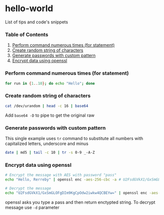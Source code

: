 # hello-world
List of tips and code's snippets

### Table of Contents
1. [Perform command numerous times (for statement)](#multitimes)
2. [Create random string of characters](#randomstring)
3. [Generate passwords with custom pattern](#custompasswords)
4. [Encrypt data using openssl](#openssl1)

### Perform command numerous times (for statement) <a name="multitimes"></a>
```bash
for run in {1..10}; do echo "Hello"; done
```

### Create random string of characters <a name="randomstring"></a>
```bash
cat /dev/urandom | head -c 16 | base64
```
Add `base64 -D` to pipe to get the original raw

### Generate passwords with custom pattern <a name="custompasswords"></a>
This single example uses `tr` command to substitute all numbers with capitalized letters, underscore and minus
```bash
date | md5 | tail -c 10 | tr -s 0-9 _-A-Z
```
### Encrypt data using openssl <a name="openssl1"></a>
```bash
# Encrypt the message with AES with password "pass"
echo "Hello, Rerreby" | openssl enc -aes-256-cbc -a # U2FsdGVkX1/GxSmGLOFgDIm9KgCpOdw2iwkw4QCBEYw=

# Decrypt the message
echo "U2FsdGVkX1/GxSmGLOFgDIm9KgCpOdw2iwkw4QCBEYw=" | openssl enc -aes-256-cbc -d -a
```
openssl asks you type a pass and then return enctypted string. To decrypt message use `-d` parameter
